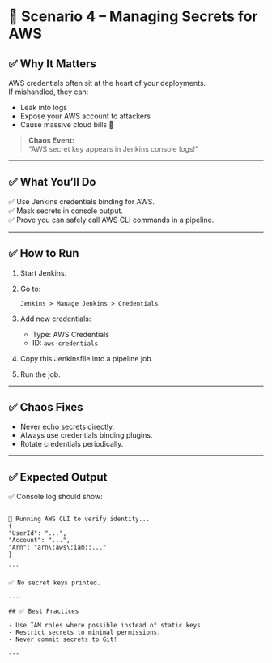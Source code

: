 # 🚀 Scenario 4 – Managing Secrets for AWS

## ✅ Why It Matters

AWS credentials often sit at the heart of your deployments.  
If mishandled, they can:

- Leak into logs
- Expose your AWS account to attackers
- Cause massive cloud bills 💸

> **Chaos Event:**  
> “AWS secret key appears in Jenkins console logs!”

---

## ✅ What You’ll Do

✅ Use Jenkins credentials binding for AWS.  
✅ Mask secrets in console output.  
✅ Prove you can safely call AWS CLI commands in a pipeline.

---

## ✅ How to Run

1. Start Jenkins.

2. Go to:
    ```
    Jenkins > Manage Jenkins > Credentials
    ```

3. Add new credentials:
    - Type: AWS Credentials
    - ID: `aws-credentials`

4. Copy this Jenkinsfile into a pipeline job.

5. Run the job.

---

## ✅ Chaos Fixes

- Never echo secrets directly.  
- Always use credentials binding plugins.  
- Rotate credentials periodically.

---

## ✅ Expected Output

✅ Console log should show:
````

🔐 Running AWS CLI to verify identity...
{
"UserId": "...",
"Account": "...",
"Arn": "arn\:aws\:iam::..."
}

```

✅ No secret keys printed.

---

## ✅ Best Practices

- Use IAM roles where possible instead of static keys.  
- Restrict secrets to minimal permissions.  
- Never commit secrets to Git!

---
